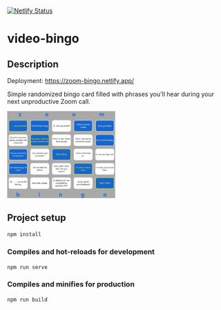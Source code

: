 [![Netlify Status](https://api.netlify.com/api/v1/badges/3183afd5-c919-42fe-acb5-5475ca83b4f4/deploy-status)](https://app.netlify.com/sites/zoom-bingo/deploys)

# video-bingo

## Description

Deployment: https://zoom-bingo.netlify.app/

Simple randomized bingo card filled with phrases you'll hear during your next unproductive Zoom call.

<div>
<img src="video-bingo.png" alt="Screenshot" width=250/>
</div>

## Project setup

```
npm install
```

### Compiles and hot-reloads for development

```
npm run serve
```

### Compiles and minifies for production

```
npm run build
```
